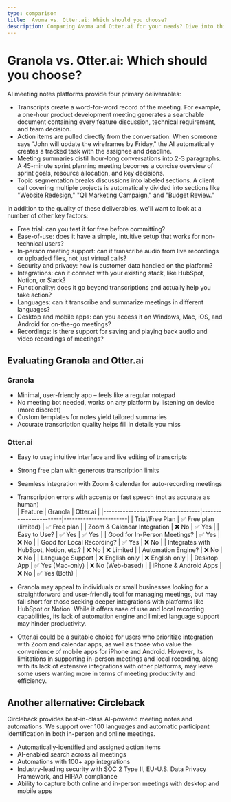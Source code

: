 ```yaml
---
type: comparison
title:  Avoma vs. Otter.ai: Which should you choose?
description: Comparing Avoma and Otter.ai for your needs? Dive into this article to evaluate both tools and discover an alternative, Circleback.
---
```


# Granola vs. Otter.ai: Which should you choose?  
AI meeting notes platforms provide four primary deliverables:  
  
* Transcripts create a word-for-word record of the meeting. For example, a one-hour product development meeting generates a searchable document containing every feature discussion, technical requirement, and team decision.  
* Action items are pulled directly from the conversation. When someone says "John will update the wireframes by Friday," the AI automatically creates a tracked task with the assignee and deadline.  
* Meeting summaries distill hour-long conversations into 2-3 paragraphs. A 45-minute sprint planning meeting becomes a concise overview of sprint goals, resource allocation, and key decisions.  
* Topic segmentation breaks discussions into labeled sections. A client call covering multiple projects is automatically divided into sections like "Website Redesign," "Q1 Marketing Campaign," and "Budget Review."  
  
In addition to the quality of these deliverables, we'll want to look at a number of other key factors:  
  
* Free trial: can you test it for free before committing?  
* Ease-of-use: does it have a simple, intuitive setup that works for non-technical users?  
* In-person meeting support: can it transcribe audio from live recordings or uploaded files, not just virtual calls?  
* Security and privacy: how is customer data handled on the platform?  
* Integrations: can it connect with your existing stack, like HubSpot, Notion, or Slack?  
* Functionality: does it go beyond transcriptions and actually help you take action?  
* Languages: can it transcribe and summarize meetings in different languages?  
* Desktop and mobile apps: can you access it on Windows, Mac, iOS, and Android for on-the-go meetings?  
* Recordings: is there support for saving and playing back audio and video recordings of meetings?    
## Evaluating Granola and Otter.ai  
### Granola
- Minimal, user-friendly app – feels like a regular notepad
- No meeting bot needed, works on any platform by listening on device (more discreet)
- Custom templates for notes yield tailored summaries
- Accurate transcription quality helps fill in details you miss

### Otter.ai
- Easy to use; intuitive interface and live editing of transcripts
- Strong free plan with generous transcription limits
- Seamless integration with Zoom & calendar for auto-recording meetings
- Transcription errors with accents or fast speech (not as accurate as human)  
| Feature                           | Granola               | Otter.ai              |
|-----------------------------------|-----------------------|-----------------------|
| Trial/Free Plan                   | ✅ Free plan (limited) | ✅ Free plan          |
| Zoom & Calendar Integration       | ❌ No                  | ✅ Yes                |
| Easy to Use?                      | ✅ Yes                 | ✅ Yes                |
| Good for In-Person Meetings?      | ✅ Yes                 | ❌ No                 |
| Good for Local Recording?         | ✅ Yes                 | ❌ No                 |
| Integrates with HubSpot, Notion, etc.? | ❌ No            | ❌ Limited            |
| Automation Engine?                | ❌ No                  | ❌ No                 |
| Language Support                  | ❌ English only        | ❌ English only       |
| Desktop App                       | ✅ Yes (Mac-only)      | ❌ No (Web-based)     |
| iPhone & Android Apps             | ❌ No                  | ✅ Yes (Both)         |  
- Granola may appeal to individuals or small businesses looking for a straightforward and user-friendly tool for managing meetings, but may fall short for those seeking deeper integrations with platforms like HubSpot or Notion. While it offers ease of use and local recording capabilities, its lack of automation engine and limited language support may hinder productivity.

- Otter.ai could be a suitable choice for users who prioritize integration with Zoom and calendar apps, as well as those who value the convenience of mobile apps for iPhone and Android. However, its limitations in supporting in-person meetings and local recording, along with its lack of extensive integrations with other platforms, may leave some users wanting more in terms of meeting productivity and efficiency.  
## Another alternative: Circleback  
Circleback provides best-in-class AI-powered meeting notes and automations. We support over 100 languages and automatic participant identification in both in-person and online meetings.  
  
* Automatically-identified and assigned action items  
* AI-enabled search across all meetings  
* Automations with 100+ app integrations  
* Industry-leading security with SOC 2 Type II, EU-U.S. Data Privacy Framework, and HIPAA compliance  
* Ability to capture both online and in-person meetings with desktop and mobile apps  